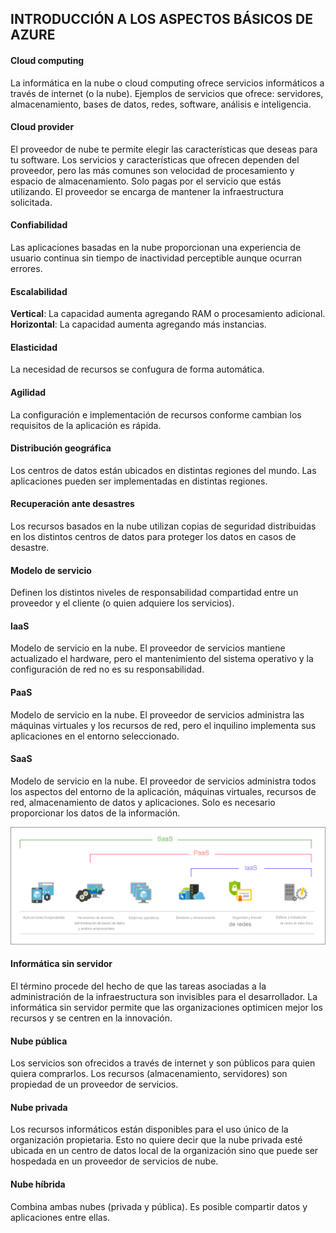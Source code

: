 ## INTRODUCCIÓN A LOS ASPECTOS BÁSICOS DE AZURE

#### Cloud computing
La informática en la nube o cloud computing ofrece servicios informáticos a través de internet (o la nube). Ejemplos de servicios que ofrece: servidores, almacenamiento, bases de datos, redes, software, análisis e inteligencia.

#### Cloud provider
El proveedor de nube te permite elegir las características que deseas para tu software. Los servicios y características que ofrecen dependen del proveedor, pero las más comunes son velocidad de procesamiento y espacio de almacenamiento. Solo pagas por el servicio que estás utilizando. El proveedor se encarga de mantener la infraestructura solicitada. 

#### Confiabilidad 
Las aplicaciones basadas en la nube proporcionan una experiencia de usuario continua sin tiempo de inactividad perceptible aunque ocurran errores. 

#### Escalabilidad
**Vertical**: La capacidad aumenta agregando RAM o procesamiento adicional.
**Horizontal**: La capacidad aumenta agregando más instancias. 

#### Elasticidad
La necesidad de recursos se confugura de forma automática.

#### Agilidad
La configuración e implementación de recursos conforme cambian los requisitos de la aplicación es rápida.

#### Distribución geográfica
Los centros de datos están ubicados en distintas regiones del mundo. Las aplicaciones pueden ser implementadas en distintas regiones.

#### Recuperación ante desastres
Los recursos basados en la nube utilizan copias de seguridad distribuidas en los distintos centros de datos para proteger los datos en casos de desastre.

#### Modelo de servicio 
Definen los distintos niveles de responsabilidad compartidad entre un proveedor y el cliente (o quien adquiere los servicios).

#### IaaS
Modelo de servicio en la nube. El proveedor de servicios mantiene actualizado el hardware, pero el mantenimiento del sistema operativo y la configuración de red no es su responsabilidad.

#### PaaS
Modelo de servicio en la nube. El proveedor de servicios administra las máquinas virtuales y los recursos de red, pero el inquilino implementa sus aplicaciones en el entorno seleccionado.

#### SaaS
Modelo de servicio en la nube. El proveedor de servicios administra todos los aspectos del entorno de la aplicación, máquinas virtuales, recursos de red, almacenamiento de datos y aplicaciones. Solo es necesario proporcionar los datos de la información.

![Modelos de servicio en la nube](modelo.png)

#### Informática sin servidor
El término procede del hecho de que las tareas asociadas a la administración de la infraestructura son invisibles para el desarrollador. La informática sin servidor permite que las organizaciones optimicen mejor los recursos y se centren en la innovación.

#### Nube pública
Los servicios son ofrecidos a través de internet y son públicos para quien quiera comprarlos. Los recursos (almacenamiento, servidores) son propiedad de un proveedor de servicios.

#### Nube privada
Los recursos informáticos están disponibles para el uso único de la organización propietaria. Esto no quiere decir que la nube privada esté ubicada en un centro de datos local de la organización sino que puede ser hospedada en un proveedor de servicios de nube.

#### Nube híbrida
Combina ambas nubes (privada y pública). Es posible compartir datos y aplicaciones entre ellas. 

